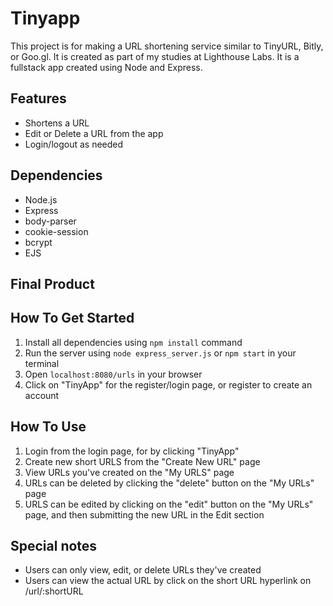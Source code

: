 # Tinyapp

This project is for making a URL shortening service similar to TinyURL, Bitly, or Goo.gl. It is created as part of my studies at Lighthouse Labs. It is a fullstack app created using Node and Express.

## Features
- Shortens a URL
- Edit or Delete a URL from the app
- Login/logout as needed

## Dependencies
- Node.js
- Express
- body-parser
- cookie-session
- bcrypt
- EJS

## Final Product


## How To Get Started
1. Install all dependencies using `npm install` command
2. Run the server using `node express_server.js` or `npm start` in your terminal
3. Open `localhost:8080/urls` in your browser
4. Click on "TinyApp" for the register/login page, or register to create an account

## How To Use
1. Login from the login page, for by clicking "TinyApp"
2. Create new short URLS from the "Create New URL" page
3. View URLs you've created on the "My URLS" page
4. URLs can be deleted by clicking the "delete" button on the "My URLs" page
5. URLS can be edited by clicking on the "edit" button on the "My URLs" page, and then submitting the new URL in the Edit section

## Special notes
- Users can only view, edit, or delete URLs they've created
- Users can view the actual URL by click on the short URL hyperlink on /url/:shortURL

